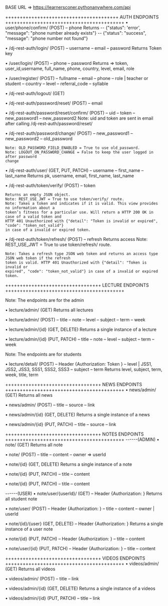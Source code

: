 BASE URL => https://learnersconer.pythonanywhere.com/api

+++++++++++++++++++++++++++++++++++++++  AUTH ENDPOINTS +++++++++++++++++++++++++++++++++++++++++
• user/phone/confirm/ (POST)
    – phone
    Returns 
        -- {"status": 'error', "message": "phone number already exists"}
        -- {"status": "success", "message": "phone number not found"}

• /dj-rest-auth/login/ (POST)
    – username
    – email
    – password
    Returns Token key

• /user/login/ (POST)
    – phone
    – password
    Returns => token, user_id,username, full_name, phone, country, level, email, role

• /user/register/ (POST)
    – fullname
    – email
    – phone
    – role | teacher or student
    – country
    – level
    – referral_code
    – syllable

• /dj-rest-auth/logout/ (GET)

• /dj-rest-auth/password/reset/ (POST)
    – email

• /dj-rest-auth/password/reset/confirm/ (POST)
    – uid
    – token
    – new_password1
    – new_password2
    Note: uid and token are sent in email after calling /dj-rest-auth/password/reset/

• /dj-rest-auth/password/change/ (POST)
    – new_password1
    – new_password2
    – old_password

    Note: OLD_PASSWORD_FIELD_ENABLED = True to use old_password.
    Note: LOGOUT_ON_PASSWORD_CHANGE = False to keep the user logged in after password
    change

• /dj-rest-auth/user/ (GET, PUT, PATCH)
    – username
    – first_name
    – last_name
    Returns pk, username, email, first_name, last_name

• /dj-rest-auth/token/verify/ (POST)
    – token

    Returns an empty JSON object.
    Note: REST_USE_JWT = True to use token/verify/ route.
    Note: Takes a token and indicates if it is valid. This view provides no information about a
    token’s fitness for a particular use. Will return a HTTP 200 OK in case of a valid token and
    HTTP 401 Unauthorized with {"detail": "Token is invalid or expired", "code": "token_not_valid"} 
    in case of a invalid or expired token.

• /dj-rest-auth/token/refresh/ (POST)
    – refresh
    Returns access
    Note: REST_USE_JWT = True to use token/refresh/ route.
    
    Note: Takes a refresh type JSON web token and returns an access type JSON web token if the refresh
    token is valid. HTTP 401 Unauthorized with {"detail": "Token is invalid or
    expired", "code": "token_not_valid"} in case of a invalid or expired token.

+++++++++++++++++++++++++++++++++  LECTURE ENDPOINTS +++++++++++++++++++++++++++++++++++++++++


Note: The endpoints are for the admin

• lecture/admin/ (GET)
    Returns all lectures 

• lecture/admin/ (POST)
    – title
    – note
    – level
    – subject
    – term
    – week 

• lecture/admin/{id} (GET, DELETE)
    Returns a single instance of a lecture

• lecture/admin/{id} (PUT, PATCH)
    – title
    – note
    – level
    – subject
    – term
    – week

Note: The endpoints are for students

• lecture/detail/ (POST)
    – Header {Authorization: Token <user token key>}
    – level | JSS1, JSS2, JSS3, SSS1, SSS2, SSS3
    – subject
    – term
    Returns level, subject, term, week, title, term


+++++++++++++++++++++++++++++++++  NEWS ENDPOINTS +++++++++++++++++++++++++++++++++++++++++
• news/admin/ (GET)
    Returns all news 

• news/admin/ (POST)
    – title
    – source
    – link

• news/admin/{id} (GET, DELETE)
    Returns a single instance of a news

• news/admin/{id} (PUT, PATCH)
    – title
    – source
    – link


+++++++++++++++++++++++++++++++++  NOTES ENDPOINTS +++++++++++++++++++++++++++++++++++++++++
------(ADMIN)
• note/ (GET)
    Returns all note 

• note/ (POST)
    – title
    – content
    – owner => userId

• note/{id} (GET, DELETE)
    Returns a single instance of a note

• note/{id} (PUT, PATCH)
    – title
    – content

• note/{id} (PUT, PATCH)
    – title
    – content

------(USER)
• note/user/{userId}/ (GET)
    – Header {Authorization: <Token userToken>}
    Returns all student note 

• note/user/ (POST)
    – Header {Authorization: <Token userToken>}
    – title
    – content
    – owner | userId

• note/{id}/{user} (GET, DELETE)
    – Header {Authorization: <Token userToken>}
    Returns a single instance of a user note

• note/{id} (PUT, PATCH)
    – Header {Authorization: <Token userToken>}
    – title
    – content

• note/user/{id} (PUT, PATCH)
    – Header {Authorization: <Token userToken>}
    – title
    – content



+++++++++++++++++++++++++++++++++  VIDEOS ENDPOINTS +++++++++++++++++++++++++++++++++++++++++
• videos/admin/ (GET)
    Returns all videos 

• videos/admin/ (POST)
    – title
    – link

• videos/admin/{id} (GET, DELETE)
    Returns a single instance of a videos

• videos/admin/{id} (PUT, PATCH)
    – title
    – link
